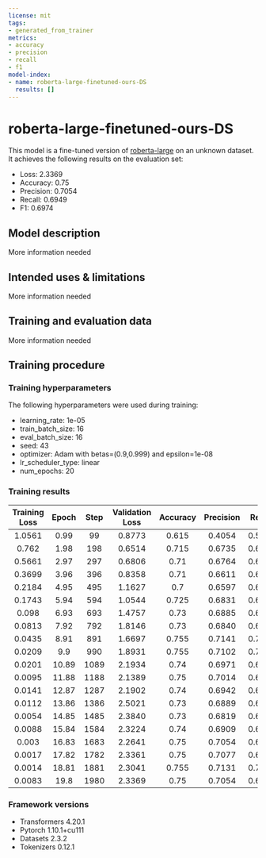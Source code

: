 ```yaml
---
license: mit
tags:
- generated_from_trainer
metrics:
- accuracy
- precision
- recall
- f1
model-index:
- name: roberta-large-finetuned-ours-DS
  results: []
---
```


<!-- This model card has been generated automatically according to the information the Trainer had access to. You
should probably proofread and complete it, then remove this comment. -->

# roberta-large-finetuned-ours-DS

This model is a fine-tuned version of [roberta-large](https://huggingface.co/roberta-large) on an unknown dataset.
It achieves the following results on the evaluation set:
- Loss: 2.3369
- Accuracy: 0.75
- Precision: 0.7054
- Recall: 0.6949
- F1: 0.6974

## Model description

More information needed

## Intended uses & limitations

More information needed

## Training and evaluation data

More information needed

## Training procedure

### Training hyperparameters

The following hyperparameters were used during training:
- learning_rate: 1e-05
- train_batch_size: 16
- eval_batch_size: 16
- seed: 43
- optimizer: Adam with betas=(0.9,0.999) and epsilon=1e-08
- lr_scheduler_type: linear
- num_epochs: 20

### Training results

| Training Loss | Epoch | Step | Validation Loss | Accuracy | Precision | Recall | F1     |
|:-------------:|:-----:|:----:|:---------------:|:--------:|:---------:|:------:|:------:|
| 1.0561        | 0.99  | 99   | 0.8773          | 0.615    | 0.4054    | 0.5584 | 0.4591 |
| 0.762         | 1.98  | 198  | 0.6514          | 0.715    | 0.6735    | 0.6672 | 0.6588 |
| 0.5661        | 2.97  | 297  | 0.6806          | 0.71     | 0.6764    | 0.6608 | 0.6435 |
| 0.3699        | 3.96  | 396  | 0.8358          | 0.71     | 0.6611    | 0.6691 | 0.6570 |
| 0.2184        | 4.95  | 495  | 1.1627          | 0.7      | 0.6597    | 0.6337 | 0.6414 |
| 0.1743        | 5.94  | 594  | 1.0544          | 0.725    | 0.6831    | 0.6949 | 0.6831 |
| 0.098         | 6.93  | 693  | 1.4757          | 0.73     | 0.6885    | 0.6902 | 0.6892 |
| 0.0813        | 7.92  | 792  | 1.8146          | 0.73     | 0.6840    | 0.6772 | 0.6800 |
| 0.0435        | 8.91  | 891  | 1.6697          | 0.755    | 0.7141    | 0.7127 | 0.7132 |
| 0.0209        | 9.9   | 990  | 1.8931          | 0.755    | 0.7102    | 0.7070 | 0.7082 |
| 0.0201        | 10.89 | 1089 | 2.1934          | 0.74     | 0.6971    | 0.6866 | 0.6907 |
| 0.0095        | 11.88 | 1188 | 2.1389          | 0.75     | 0.7014    | 0.6915 | 0.6932 |
| 0.0141        | 12.87 | 1287 | 2.1902          | 0.74     | 0.6942    | 0.6943 | 0.6936 |
| 0.0112        | 13.86 | 1386 | 2.5021          | 0.73     | 0.6889    | 0.6669 | 0.6741 |
| 0.0054        | 14.85 | 1485 | 2.3840          | 0.73     | 0.6819    | 0.6715 | 0.6746 |
| 0.0088        | 15.84 | 1584 | 2.3224          | 0.74     | 0.6909    | 0.6825 | 0.6787 |
| 0.003         | 16.83 | 1683 | 2.2641          | 0.75     | 0.7054    | 0.6949 | 0.6974 |
| 0.0017        | 17.82 | 1782 | 2.3361          | 0.75     | 0.7077    | 0.6968 | 0.7012 |
| 0.0014        | 18.81 | 1881 | 2.3041          | 0.755    | 0.7131    | 0.7009 | 0.7051 |
| 0.0083        | 19.8  | 1980 | 2.3369          | 0.75     | 0.7054    | 0.6949 | 0.6974 |


### Framework versions

- Transformers 4.20.1
- Pytorch 1.10.1+cu111
- Datasets 2.3.2
- Tokenizers 0.12.1
